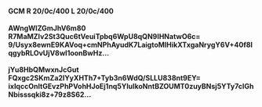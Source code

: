 #### GCM R 20/0c/400 L 20/0c/400
**AWngWlZGmJhV6m80**<br/>**R7MaMZIv2St3Quc6tVeuiTpbq6WpU8qQN9IHNatwO6c=**<br/>**9/Usyx8ewnE9KAVoq+cmNPhAyudK7LaigtoMlHikXTxgaNrygY6V+40f8IqgybRLOvUjV8wl1oonBwHz...**<br/><br/>
**jYu8HbQMwxnJcGut**<br/>**FQxgc2SKmZa2lYyXHTh7+Tyb3n6WdQ/SLLU838nt9EY=**<br/>**ixIqccOnItGEvzPhPVohHJoEj1nq5YIuIkoNntBZOUMT0zuyBNsj5YTy7cIGhNbisssqki8z+79z8S62...**
